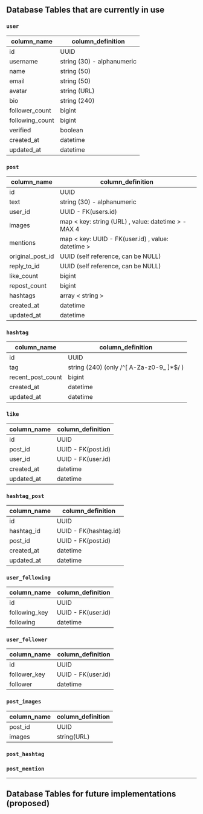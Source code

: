 ## Database Tables that are currently in use

### `user`
| column_name     | column_definition          |
|-----------------|----------------------------|
| id              | UUID                       |
| username        | string (30) - alphanumeric |
| name            | string (50)                |
| email           | string (50)                |
| avatar          | string (URL)               |
| bio             | string (240)               |
| follower_count  | bigint                     |
| following_count | bigint                     |
| verified        | boolean                    |
| created_at      | datetime                   |
| updated_at      | datetime                   |

### `post`
| column_name      | column_definition                                       |
|------------------|---------------------------------------------------------|
| id               | UUID                                                    |
| text             | string (30) - alphanumeric                              |
| user_id          | UUID - FK(users.id)                                     |
| images           | map < key: string (URL) , value: datetime > - MAX 4     |
| mentions         | map < key: UUID - FK(user.id) , value: datetime >       |
| original_post_id | UUID (self reference, can be NULL)                      |
| reply_to_id      | UUID (self reference, can be NULL)                      |
| like_count       | bigint                                                  |
| repost_count     | bigint                                                  |
| hashtags         | array < string >                                        |
| created_at       | datetime                                                |
| updated_at       | datetime                                                |

### `hashtag`
| column_name       | column_definition                        |
|-------------------|------------------------------------------|
| id                | UUID                                     |
| tag               | string (240) (only /^[ A-Za-z0-9_ ]*$/ ) |
| recent_post_count | bigint                                   |
| created_at        | datetime                                 |
| updated_at        | datetime                                 |

### `like`
| column_name | column_definition  |
|-------------|--------------------|
| id          | UUID               |
| post_id     | UUID - FK(post.id) |
| user_id     | UUID - FK(user.id) |
| created_at  | datetime           |
| updated_at  | datetime           |

### `hashtag_post`
| column_name | column_definition     |
|-------------|-----------------------|
| id          | UUID                  |
| hashtag_id  | UUID - FK(hashtag.id) |
| post_id     | UUID - FK(post.id)    |
| created_at  | datetime              |
| updated_at  | datetime              |

### `user_following`
| column_name   | column_definition  |
|---------------|--------------------|
| id            | UUID               |
| following_key | UUID - FK(user.id) |
| following     | datetime           |

### `user_follower`
| column_name  | column_definition  |
|--------------|--------------------|
| id           | UUID               |
| follower_key | UUID - FK(user.id) |
| follower     | datetime           |

### `post_images`
| column_name | column_definition |
|-------------|-------------------|
| post_id     | UUID              |
| images      | string(URL)       |

### `post_hashtag`


### `post_mention`





***

## Database Tables for future implementations (proposed)